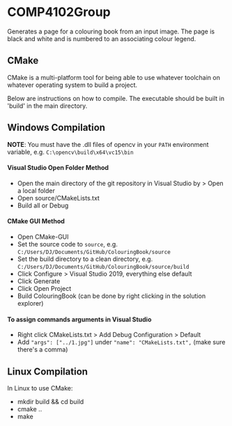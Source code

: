# COMP4102Group

Generates a page for a colouring book from an input image. The page is black and white and is numbered to an associating colour legend.

## CMake

CMake is a multi-platform tool for being able to use whatever toolchain on whatever operating system to build a project.

Below are instructions on how to compile.
The executable should be built in 'build' in the main directory.

## Windows Compilation

**NOTE**: You must have the .dll files of opencv in your `PATH` environment variable, e.g. `C:\opencv\build\x64\vc15\bin`

#### Visual Studio Open Folder Method
- Open the main directory of the git repository in Visual Studio by > Open a local folder
- Open source/CMakeLists.txt 
- Build all or Debug

#### CMake GUI Method
- Open CMake-GUI
- Set the source code to `source`, e.g. `C:/Users/DJ/Documents/GitHub/ColouringBook/source`
- Set the build directory to a clean directory, e.g. `C:/Users/DJ/Documents/GitHub/ColouringBook/source/build`
- Click Configure > Visual Studio 2019, everything else default
- Click Generate
- Click Open Project
- Build ColouringBook (can be done by right clicking in the solution explorer)

#### To assign commands arguments in Visual Studio
- Right click CMakeLists.txt > Add Debug Configuration > Default
- Add `"args": ["../1.jpg"]` under `"name": "CMakeLists.txt",` (make sure there's a comma)

## Linux Compilation
In Linux to use CMake:
- mkdir build && cd build
- cmake ..
- make
